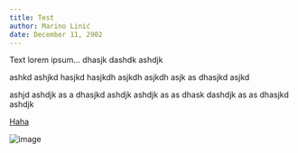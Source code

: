 ```yaml
---
title: Test
author: Marino Linić
date: December 11, 2902
---
```


Text lorem ipsum... dhasjk dashdk ashdjk

ashkd ashjkd hasjkd hasjkdh asjkdh asjkdh asjk as dhasjkd asjkd

ashjd ashdjk as a dhasjkd ashdjk ashdjk as as dhask dashdjk as as dhasjkd ashdjk

<a href="#">Haha</a>

![image](ml.jpg)
